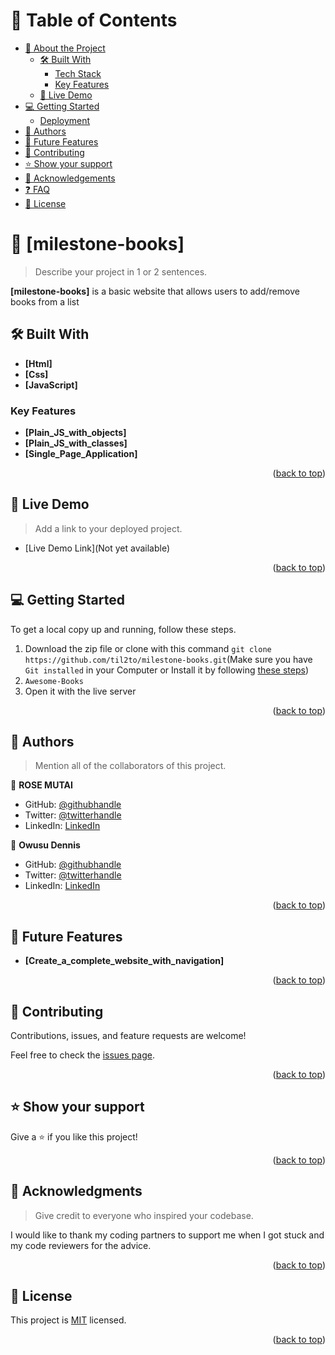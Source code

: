 
<a name="readme-top"></a>
# 📗 Table of Contents

- [📖 About the Project](#about-project)
  - [🛠 Built With](#built-with)
    - [Tech Stack](#tech-stack)
    - [Key Features](#key-features)
  - [🚀 Live Demo](#live-demo)
- [💻 Getting Started](#getting-started)
  - [Deployment](#triangular_flag_on_post-deployment)
- [👥 Authors](#authors)
- [🔭 Future Features](#future-features)
- [🤝 Contributing](#contributing)
- [⭐️ Show your support](#support)
- [🙏 Acknowledgements](#acknowledgements)
- [❓ FAQ](#faq)
- [📝 License](#license)

<!-- PROJECT DESCRIPTION -->

# 📖 [milestone-books] <a name="about-project"></a>

> Describe your project in 1 or 2 sentences.

**[milestone-books]** is a basic website that allows users to add/remove books from a list

## 🛠 Built With <a name="built-with"></a>
- **[Html]**
- **[Css]**
- **[JavaScript]**

<!-- Features -->

### Key Features <a name="key-features"></a>

- **[Plain_JS_with_objects]**
- **[Plain_JS_with_classes]**
- **[Single_Page_Application]**

<p align="right">(<a href="#readme-top">back to top</a>)</p>

<!-- LIVE DEMO -->

## 🚀 Live Demo <a name="live-demo"></a>

> Add a link to your deployed project.

- [Live Demo Link](Not yet available)

<p align="right">(<a href="#readme-top">back to top</a>)</p>

<!-- GETTING STARTED -->

## 💻 Getting Started <a name="getting-started"></a>


To get a local copy up and running, follow these steps.
1. Download the zip file or clone with this command `git clone https://github.com/til2to/milestone-books.git`(Make sure you have `Git installed` in your Computer or Install it by following [these steps](https://git-scm.com/book/en/v2/Getting-Started-Installing-Git))
2. `Awesome-Books`
3. Open it with the live server

<p align="right">(<a href="#readme-top">back to top</a>)</p>

<!-- AUTHORS -->

## 👥 Authors <a name="authors"></a>

> Mention all of the collaborators of this project.

👤 **ROSE MUTAI**

- GitHub: [@githubhandle](https://github.com/rosemutai)
- Twitter: [@twitterhandle](https://twitter.com/__chepngetich)
- LinkedIn: [LinkedIn](https://www.linkedin.com/in/rosemutai/)

👤 **Owusu Dennis**

- GitHub: [@githubhandle](https://github.com/til2to)
- Twitter: [@twitterhandle](https://twitter.com/twitterhandle)
- LinkedIn: [LinkedIn](https://www.linkedin.com/in/dennis-owusu-835888206/)

<p align="right">(<a href="#readme-top">back to top</a>)</p>

<!-- FUTURE FEATURES -->

## 🔭 Future Features <a name="future-features"></a>


- **[Create_a_complete_website_with_navigation]**

<p align="right">(<a href="#readme-top">back to top</a>)</p>

<!-- CONTRIBUTING -->

## 🤝 Contributing <a name="contributing"></a>

Contributions, issues, and feature requests are welcome!

Feel free to check the [issues page](https://github.com/til2to/milestone-books/issues).

<p align="right">(<a href="#readme-top">back to top</a>)</p>

<!-- SUPPORT -->

## ⭐️ Show your support <a name="support"></a>

Give a ⭐️ if you like this project!

<p align="right">(<a href="#readme-top">back to top</a>)</p>

<!-- ACKNOWLEDGEMENTS -->

## 🙏 Acknowledgments <a name="acknowledgements"></a>

> Give credit to everyone who inspired your codebase.

I would like to thank my coding partners to support me when I got stuck and my code reviewers for the advice.

<p align="right">(<a href="#readme-top">back to top</a>)</p>


<!-- LICENSE -->

## 📝 License <a name="license"></a>

This project is [MIT](./MIT.md) licensed.

<p align="right">(<a href="#readme-top">back to top</a>)</p>


